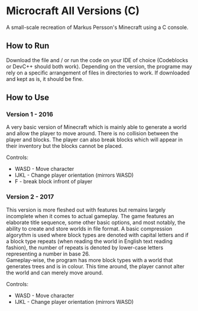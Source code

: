 # Microcraft All Versions (C)

A small-scale recreation of Markus Persson's Minecraft using a C console.

## How to Run

Download the file and / or run the code on your IDE of choice (Codeblocks or DevC++ should both work). Depending on the version, the programe may rely on a specific arrangement of files in directories to work. If downloaded and kept as is, it should be fine.

## How to Use

### Version 1 - 2016

A very basic version of Minecraft which is mainly able to generate a world and allow the player to move around. There is no collision between the player and blocks. The player can also break blocks which will appear in their inventory but the blocks cannot be placed.  
  
Controls:  
* WASD - Move character  
* IJKL - Change player orientation (mirrors WASD)  
* F - break block infront of player  
  
### Version 2 - 2017

This version is more fleshed out with features but remains largely incomplete when it comes to actual gameplay. The game features an elaborate title sequence, some other basic options, and most notably, the ability to create and store worlds in file format. A basic compression algorythm is used where block types are denoted with capital letters and if a block type repeats (when reading the world in English text reading fashion), the number of repeats is denoted by lower-case letters representing a number in base 26.  
Gameplay-wise, the program has more block types with a world that generates trees and is in colour. This time around, the player cannot alter the world and can merely move around.  
  
Controls:  
* WASD - Move character  
* IJKL - Change player orientation (mirrors WASD)  
